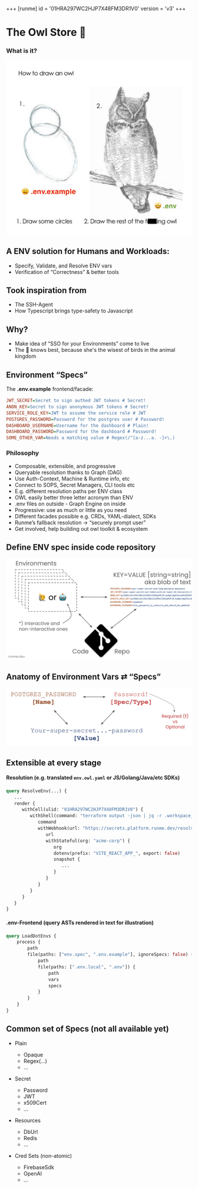 +++
[runme]
id = '01HRA297WC2HJP7X48FM3DR1V0'
version = 'v3'
+++

# The Owl Store 🦉

### What is it?

![Owl Store](assets/owl.png)

## A ENV solution for Humans **and** Workloads:

- Specify, Validate, and Resolve ENV vars
- Verification of “Correctness” & better tools

## Took inspiration from

- The SSH-Agent
- How Typescript brings type-safety to Javascript

## Why?

- Make idea of “SSO for your Environments” come to live
- The 🦉 knows best, because she's the wisest of birds in the animal kingdom

## Environment “Specs”

The **.env.example** frontend/facade:

```ini {"id":"01HS8C1PN0T7BGJA0T6TT2G68R","interpreter":"cat"}
JWT_SECRET=Secret to sign authed JWT tokens # Secret!
ANON_KEY=Secret to sign anonymous JWT tokens # Secret!
SERVICE_ROLE_KEY=JWT to assume the service role # JWT
POSTGRES_PASSWORD=Password for the postgres user # Password!
DASHBOARD_USERNAME=Username for the dashboard # Plain!
DASHBOARD_PASSWORD=Password for the dashboard # Password!
SOME_OTHER_VAR=Needs a matching value # Regex(/^[a-z...a. -]+\.)
```

### Philosophy

- Composable, extensible, and progressive
- Queryable resolution thanks to Graph (DAG)
- Use Auth-Context, Machine & Runtime info, etc
- Connect to SOPS, Secret Managers, CLI tools etc
- E.g. different resolution paths per ENV class
- OWL easily better three letter acronym than ENV
- .env files on outside - Graph Engine on inside
- Progressive: use as much or little as you need
- Different facades possible e.g. CRDs, YAML-dialect, SDKs
- Runme’s fallback resolution → “securely prompt user”
- Get involved, help building out owl toolkit & ecosystem

## Define ENV spec inside code repository

![Relationship](assets/env-spec.png)

## Anatomy of Environment Vars ⇄ “Specs”

![Specs](assets/vars-specs.png)

## Extensible at every stage

#### Resolution (e.g. translated `env.owl.yaml` or JS/Golang/Java/etc SDKs)

```graphql {"id":"01HSXDJ4HAGVVT62961TK2NTBT","interpreter":"cat"}
query ResolveEnv(...) {
   ...
   render {
      withCell(ulid: "01HRA297WC2HJP7X48FM3DR1V0") {
         withShell(command: "terraform output -json | jq -r .workspace_vars.value.{}") {
            command
            withWebhook(url: "https://secrets.platform.runme.dev/resolver") {
               url
               withStateful(org: "acme-corp") {
                  org
                  dotenv(prefix: "VITE_REACT_APP_", export: false)
                  snapshot {
                     ...
                  }
               }
            }
         }
      }
   }
}
```

#### .env-Frontend (query ASTs rendered in text for illustration)

```graphql {"id":"01HSXDR2PDVFZ9ZV8Z60XK6MTB","interpreter":"cat"}
query LoadDotEnvs {
    process {
        path
        file(paths: ["env.spec", ".env.example"], ignoreSpecs: false) {
            path
            file(paths: [".env.local", ".env"]) {
                path
                vars
                specs
            }
        }
    }
}
```

## Common set of Specs (not all available yet)

- Plain

   - Opaque
   - Regex(...)
   - ...

- Secret

   - Password
   - JWT
   - x509Cert
   - ...

- Resources

   - DbUrl
   - Redis
   - ...

- Cred Sets (non-atomic)

   - FirebaseSdk
   - OpenAI
   - ...
